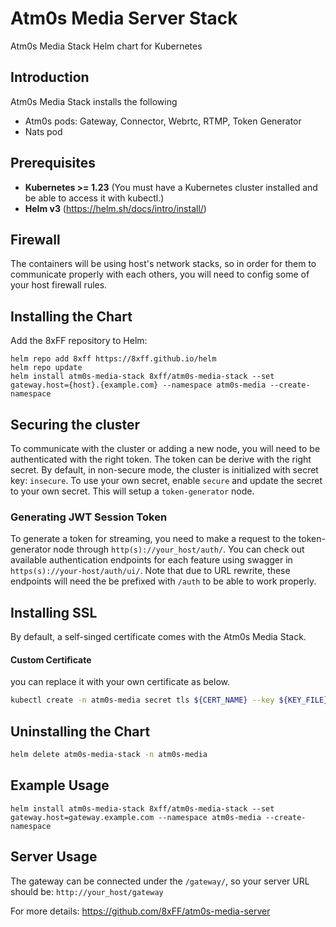 # Atm0s Media Server Stack

Atm0s Media Stack Helm chart for Kubernetes

## Introduction

Atm0s Media Stack installs the following

- Atm0s pods: Gateway, Connector, Webrtc, RTMP, Token Generator
- Nats pod

## Prerequisites

- **Kubernetes >= 1.23** (You must have a Kubernetes cluster installed and be able to access it with kubectl.)
- **Helm v3** (https://helm.sh/docs/intro/install/)

## Firewall
The containers will be using host's network stacks, so in order for them to communicate properly with each others, you will need to config some of your host firewall rules.

## Installing the Chart

Add the 8xFF repository to Helm:

```shell script
helm repo add 8xff https://8xff.github.io/helm
helm repo update
helm install atm0s-media-stack 8xff/atm0s-media-stack --set gateway.host={host}.{example.com} --namespace atm0s-media --create-namespace
```

## Securing the cluster

To communicate with the cluster or adding a new node, you will need to be authenticated with the right token. The token can be derive with the right secret. By default, in non-secure mode, the cluster is initialized with secret key: `insecure`. To use your own secret, enable `secure` 
and update the secret to your own secret. This will setup a `token-generator` node.

### Generating JWT Session Token

To generate a token for streaming, you need to make a request to the token-generator node through `http(s)://your_host/auth/`.
You can check out available authentication endpoints for each feature using swagger in `https(s)://your-host/auth/ui/`.
Note that due to URL rewrite, these endpoints will need the be prefixed with `/auth` to be able to work properly.

## Installing SSL

By default, a self-singed certificate comes with the Atm0s Media Stack.

#### Custom Certificate

you can replace it with your own certificate as below.

```sh
kubectl create -n atm0s-media secret tls ${CERT_NAME} --key ${KEY_FILE} --cert ${CERT_FILE}
```

## Uninstalling the Chart

```sh
helm delete atm0s-media-stack -n atm0s-media
```

## Example Usage

```
helm install atm0s-media-stack 8xff/atm0s-media-stack --set gateway.host=gateway.example.com --namespace atm0s-media --create-namespace
```

## Server Usage

The gateway can be connected under the `/gateway/`, so your server URL should be: `http://your_host/gateway` 

For more details: https://github.com/8xFF/atm0s-media-server